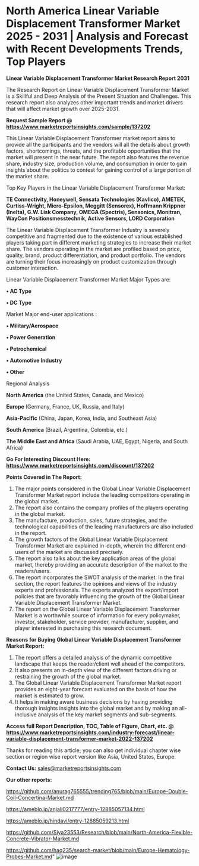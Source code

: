 # North America Linear Variable Displacement Transformer Market 2025 - 2031 | Analysis and Forecast with Recent Developments Trends, Top Players

<strong>Linear Variable Displacement Transformer Market Research Report 2031</strong>

The Research Report on Linear Variable Displacement Transformer Market is a Skillful and Deep Analysis of the Present Situation and Challenges. This research report also analyzes other important trends and market drivers that will affect market growth over 2025-2031.

<strong>Request Sample Report @ <a href=https://www.marketreportsinsights.com/sample/137202>https://www.marketreportsinsights.com/sample/137202</a></strong>

This Linear Variable Displacement Transformer market report aims to provide all the participants and the vendors will all the details about growth factors, shortcomings, threats, and the profitable opportunities that the market will present in the near future. The report also features the revenue share, industry size, production volume, and consumption in order to gain insights about the politics to contest for gaining control of a large portion of the market share.

Top Key Players in the Linear Variable Displacement Transformer Market:

<strong>TE Connectivity, Honeywell, Sensata Technologies (Kavlico), AMETEK, Curtiss-Wright, Micro-Epsilon, Meggitt (Sensorex), Hoffmann  Krippner (Inelta), G.W. Lisk Company, OMEGA (Spectris), Sensonics, Monitran, WayCon Positionsmesstechnik, Active Sensors, LORD Corporation</strong>

The Linear Variable Displacement Transformer Industry is severely competitive and fragmented due to the existence of various established players taking part in different marketing strategies to increase their market share. The vendors operating in the market are profiled based on price, quality, brand, product differentiation, and product portfolio. The vendors are turning their focus increasingly on product customization through customer interaction.

Linear Variable Displacement Transformer Market Major Types are:

<strong>• AC Type

• DC Type</strong>

Market Major end-user applications :

<strong>• Military/Aerospace

• Power Generation

• Petrochemical

• Automotive Industry

• Other</strong>

Regional Analysis

</u><strong><b>North America</b></strong> (the United States, Canada, and Mexico)

<strong><b>Europe </b></strong>(Germany, France, UK, Russia, and Italy)

<strong><b>Asia-Pacific</b></strong> (China, Japan, Korea, India, and Southeast Asia)

<strong><b>South America</b></strong> (Brazil, Argentina, Colombia, etc.)

<strong><b>The Middle East and Africa</b></strong> (Saudi Arabia, UAE, Egypt, Nigeria, and South Africa)

<strong>Go For Interesting Discount Here: <a href=https://www.marketreportsinsights.com/discount/137202>https://www.marketreportsinsights.com/discount/137202</a></strong>

<strong>Points Covered in The Report:</strong>
<ol>
  <li>The major points considered in the Global Linear Variable Displacement Transformer Market report include the leading competitors operating in the global market.</li>
  <li>The report also contains the company profiles of the players operating in the global market.</li>
  <li>The manufacture, production, sales, future strategies, and the technological capabilities of the leading manufacturers are also included in the report.</li>
  <li>The growth factors of the Global Linear Variable Displacement Transformer Market are explained in-depth, wherein the different end-users of the market are discussed precisely.</li>
  <li>The report also talks about the key application areas of the global market, thereby providing an accurate description of the market to the readers/users.</li>
  <li>The report incorporates the SWOT analysis of the market. In the final section, the report features the opinions and views of the industry experts and professionals. The experts analyzed the export/import policies that are favorably influencing the growth of the Global Linear Variable Displacement Transformer Market.</li>
  <li>The report on the Global Linear Variable Displacement Transformer Market is a worthwhile source of information for every policymaker, investor, stakeholder, service provider, manufacturer, supplier, and player interested in purchasing this research document.</li>
</ol>
<strong>Reasons for Buying Global Linear Variable Displacement Transformer Market Report:</strong>

<ol>
  <li>The report offers a detailed analysis of the dynamic competitive landscape that keeps the reader/client well ahead of the competitors.</li>
  <li>It also presents an in-depth view of the different factors driving or restraining the growth of the global market.</li>
  <li>The Global Linear Variable Displacement Transformer Market report provides an eight-year forecast evaluated on the basis of how the market is estimated to grow.</li>
  <li>It helps in making aware business decisions by having providing thorough insights insights into the global market and by making an all-inclusive analysis of the key market segments and sub-segments.</li>
</ol>
<strong>Access full Report Description, TOC, Table of Figure, Chart, etc. @ <a href=https://www.marketreportsinsights.com/industry-forecast/linear-variable-displacement-transformer-market-2022-137202>https://www.marketreportsinsights.com/industry-forecast/linear-variable-displacement-transformer-market-2022-137202</a></strong>


Thanks for reading this article; you can also get individual chapter wise section or region wise report version like Asia, United States, Europe.

<strong>Contact Us:</strong>
sales@marketreportsinsights.com

<strong>Our other reports:</strong>

<a href=https://github.com/anurag765555/trending765/blob/main/Europe-Double-Coil-Concertina-Market.md>https://github.com/anurag765555/trending765/blob/main/Europe-Double-Coil-Concertina-Market.md</a>

<a href=https://ameblo.jp/anjali0217777/entry-12885057134.html>https://ameblo.jp/anjali0217777/entry-12885057134.html</a>

<a href=https://ameblo.jp/hindavi/entry-12885059213.html>https://ameblo.jp/hindavi/entry-12885059213.html</a>

<a href=https://github.com/Siya23553/Research/blob/main/North-America-Flexible-Concrete-Vibrator-Market.md>https://github.com/Siya23553/Research/blob/main/North-America-Flexible-Concrete-Vibrator-Market.md</a>

<a href=https://github.com/haq235/search-market/blob/main/Europe-Hematology-Probes-Market.md>https://github.com/haq235/search-market/blob/main/Europe-Hematology-Probes-Market.md</a>"
![image](https://github.com/user-attachments/assets/adf15554-ccc9-4fe6-a13c-d4cf21044b88)
